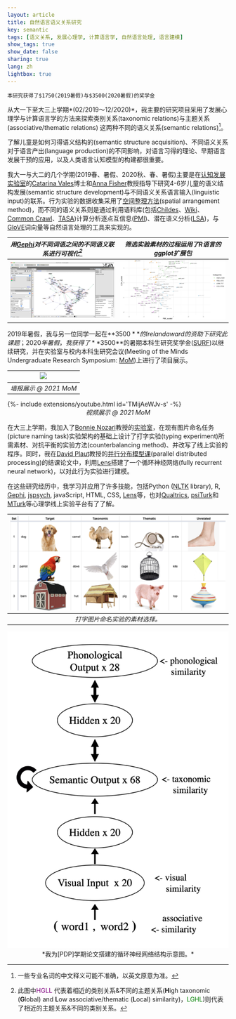 ```yaml
---
layout: article
title: 自然语言语义关系研究
key: semantic
tags: [语义关系, 发展心理学, 计算语言学, 自然语言处理, 语言建模]
show_tags: true
show_date: false
sharing: true
lang: zh
lightbox: true
---
```


`本研究获得了$1750(2019暑假)与$3500(2020暑假)的奖学金`

从大一下至大三上学期*(02/2019～12/2020)*，我主要的研究项目采用了发展心理学与计算语言学的方法来探索类别关系(taxonomic relations)与主题关系(associative/thematic relations) 这两种不同的语义关系(semantic relations)[^1]。

<!--more-->

了解儿童是如何习得语义结构的(semantic structure acquisition)、不同语义关系对于语言产出(language production)的不同影响，对语言习得的理论、早期语言发展干预的应用，以及人类语言认知模型的构建都很重要。

我大一与大二的几个学期(2019春、暑假、2020秋、春、暑假)主要是在[认知发展实验室][CDL]的[Catarina Vales]博士和[Anna Fisher]教授指导下研究4-6岁儿童的语义结构发展(semantic structure development)与不同语义关系语言输入(linguistic input)的联系。行为实验的数据收集采用了[空间整理方法][SpAM](spatial arrangement method)，而不同的语义关系则是通过利用语料库(包括[Childes]、[Wiki]、[Common Crawl][CC]、[TASA])计算分析逐点互信息([PMI])、潜在语义分析([LSA])，与[GloVE]词向量等自然语言处理的工具来实现的。

| *用[Gephi]对不同词语之间的不同语义联系进行可视化[^2]* | *筛选实验素材的过程运用了R语言的ggplot扩展包* |
| ---- | ---- |
| ![](/assets/images/semantic-gephi-net.png) | ![](/assets/images/semantic-word-cloud.png) |


2019年暑假，我与另一位同学一起在**$3500**的Ireland award的资助下研究此课题；2020年暑假，我获得了**$3500**的暑期本科生研究奖学金([SURF])以继续研究，并在实验室与校内本科生研究会议(Meeting of the Minds Undergraduate Research Symposium: [MoM])上进行了项目展示。

|![](/assets/images/semantic-mom.png)|
|:--:| 
| *墙报展示 @ 2021 MoM* |

<div>{%- include extensions/youtube.html id='TMijAeWJv-s' -%}</div>
<center><i>视频展示 @ 2021 MoM</i></center>

在大三上学期，我加入了[Bonnie Nozari]教授的[实验室][Bonnie]，在现有图片命名任务(picture naming task)实验架构的基础上设计了打字实验(typing experiment)所需素材、对抗平衡的实验方法(counterbalancing method)、并改写了线上实验的程序。同时，我在[David Plaut]教授的[并行分布模型课][PDP](parallel distributed processing)的结课论文中，利用[Lens]搭建了一个循环神经网络(fully recurrent neural network)，以对此行为实验进行建模。

在这些研究经历中，我学习并应用了许多技能，包括Python ([NLTK] library), R, [Gephi], [jspsych], javaScript, HTML, CSS, [Lens]等，也对[Qualtrics], [psiTurk]和[MTurk]等心理学线上实验平台有了了解。

|![](/assets/images/semantic-typing-stimulus.png)|
|:--:| 
| *打字图片命名实验的素材选择。* |

<center>
  <img class="image image--xl" src="/assets/images/semantic-rnn-arch.png">
</center>
<div align="center" markdown="1">
  *我为[PDP]学期论文搭建的循环神经网络结构示意图。*
</div>

[^1]: 一些专业名词的中文释义可能不准确，以英文原意为准。
[^2]: 此图中<span style="color: purple">HGLL </span>代表着相近的类别关系&不同的主题关系(**H**igh taxonomic (**G**lobal) and **L**ow associative/thematic (**L**ocal) similarity)，<span style="color: green">LGHL</span>)则代表了相近的主题关系&不同的类别关系。

[Catarina Vales]: https://cvales.weebly.com/
[Anna Fisher]: https://www.cmu.edu/dietrich/psychology/people/core-training-faculty/fisher-anna.html
[Bonnie Nozari]: https://www.cmu.edu/dietrich/psychology/people/core-training-faculty/n-bonnie-nozari.html
[David Plaut]: https://www.cmu.edu/dietrich/psychology/people/core-training-faculty/plaut-david.html

[CDL]: https://sites.google.com/andrew.cmu.edu/cogdevlab
[SpAM]: https://www.researchgate.net/publication/343145592_Lumping_and_splitting_Developmental_changes_in_the_structure_of_children's_semantic_networks
[PMI]: https://en.wikipedia.org/wiki/Pointwise_mutual_information
[LSA]: https://en.wikipedia.org/wiki/Latent_semantic_analysis
[GloVE]: https://nlp.stanford.edu/projects/glove/
[Childes]: https://childes.talkbank.org/
[Wiki]: https://www.english-corpora.org/wiki/
[CC]: https://commoncrawl.org/
[TASA]: http://lsa.colorado.edu/spaces.html
[SURF]: https://www.cmu.edu/uro/summer%20research%20fellowships/SURF/

[MoM]: https://www.cmu.edu/uro/MoM/

[Bonnie]: https://www.nozarilab.com/about
[NLTK]: https://www.nltk.org/
[Gephi]: https://gephi.org/
[jspsych]: https://www.jspsych.org/
[Lens]: https://ni.cmu.edu/~plaut/Lens/Manual/
[Qualtrics]: https://www.qualtrics.com/
[psiTurk]: http://psiturk.org/ee/
[MTurk]: https://www.mturk.com/
[PDP]: https://www.cnbc.cmu.edu/~plaut/Teaching.html
